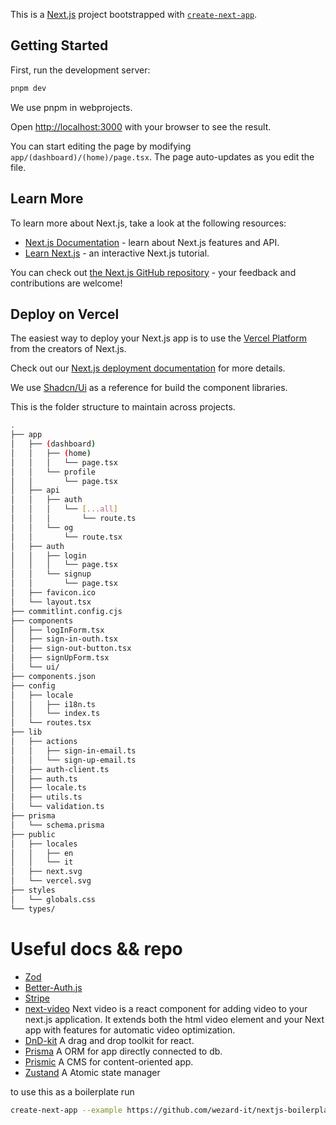 This is a [Next.js](https://nextjs.org/) project bootstrapped with [`create-next-app`](https://github.com/vercel/next.js/tree/canary/packages/create-next-app).

## Getting Started

First, run the development server:

```bash
pnpm dev
```

We use pnpm in webprojects.

Open [http://localhost:3000](http://localhost:3000) with your browser to see the result.

You can start editing the page by modifying `app/(dashboard)/(home)/page.tsx`. The page auto-updates as you edit the file.

## Learn More

To learn more about Next.js, take a look at the following resources:

-   [Next.js Documentation](https://nextjs.org/docs) - learn about Next.js features and API.
-   [Learn Next.js](https://nextjs.org/learn) - an interactive Next.js tutorial.

You can check out [the Next.js GitHub repository](https://github.com/vercel/next.js/) - your feedback and contributions are welcome!

## Deploy on Vercel

The easiest way to deploy your Next.js app is to use the [Vercel Platform](https://vercel.com/new?utm_medium=default-template&filter=next.js&utm_source=create-next-app&utm_campaign=create-next-app-readme) from the creators of Next.js.

Check out our [Next.js deployment documentation](https://nextjs.org/docs/deployment) for more details.

We use [Shadcn/Ui](https://ui.shadcn.com/docs) as a reference for build the component libraries.

This is the folder structure to maintain across projects.

```bash
.
├── app
│   ├── (dashboard)
│   │   ├── (home)
│   │   │   └── page.tsx
│   │   └── profile
│   │       └── page.tsx
│   ├── api
│   │   ├── auth
│   │   │   └── [...all]
│   │   │       └── route.ts
│   │   └── og
│   │       └── route.tsx
│   ├── auth
│   │   ├── login
│   │   │   └── page.tsx
│   │   └── signup
│   │       └── page.tsx
│   ├── favicon.ico
│   └── layout.tsx
├── commitlint.config.cjs
├── components
│   ├── logInForm.tsx
│   ├── sign-in-outh.tsx
│   ├── sign-out-button.tsx
│   ├── signUpForm.tsx
│   └── ui/
├── components.json
├── config
│   ├── locale
│   │   ├── i18n.ts
│   │   └── index.ts
│   └── routes.tsx
├── lib
│   ├── actions
│   │   ├── sign-in-email.ts
│   │   └── sign-up-email.ts
│   ├── auth-client.ts
│   ├── auth.ts
│   ├── locale.ts
│   ├── utils.ts
│   └── validation.ts
├── prisma
│   └── schema.prisma
├── public
│   ├── locales
│   │   ├── en
│   │   └── it
│   ├── next.svg
│   └── vercel.svg
├── styles
│   └── globals.css
└── types/
```

# Useful docs && repo

-   [Zod](https://zod.dev/)
-   [Better-Auth.js](https://better-auth.com/)
-   [Stripe](https://docs.stripe.com/)
-   [next-video](https://github.com/muxinc/next-video)
    Next video is a react component for adding video to your next.js application. It extends both the html video element and your Next app with features for automatic video optimization.
-   [DnD-kit](https://github.com/clauderic/dnd-kit)
    A drag and drop toolkit for react.
-   [Prisma](https://github.com/prisma/prisma)
    A ORM for app directly connected to db.
-   [Prismic](https://github.com/prismicio)
    A CMS for content-oriented app.
-   [Zustand](https://github.com/pmndrs/zustand)
    A Atomic state manager

to use this as a boilerplate run

```bash
create-next-app --example https://github.com/wezard-it/nextjs-boilerplate

```
